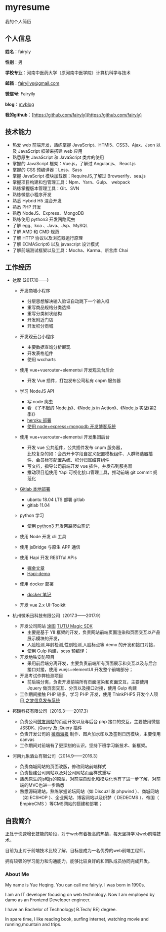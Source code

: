 # myresume

我的个人简历


## 个人信息

**姓名**：fairyly

**性别**：男

**学校专业**：河南中医药大学（原河南中医学院）计算机科学与技术

**邮箱**：fairyilys@gmail.com

**微信号**: Fairyily

**blog**：[myblog](https://fairyly.github.io/myblog)

**我的github**：[https://github.com/fairyly](https://github.com/fairyly)

## 技术能力

* 热爱 web 前端开发，熟练掌握 JavaScript、HTMl5、CSS3、Ajax、Json 以及 JavaScript 框架来搭建 web 应用
* 熟悉原生 JavaScript 和 JavaScript 类库的使用
* 掌握的 JavaScript 框架：Vue.js，了解过 Angular.js、 React.js
* 掌握的 CSS 预编译器：Less、Sass
* 掌握 JavaScript 模块加载器：RequireJS,了解过 Browserify、sea.js
* 掌握项目构建和包管理工具：Npm、Yarn、Gulp、 webpack
* 熟练掌握版本管理工具：Git、SVN
* 熟练微信小程序开发
* 熟悉 Hybrid H5 混合开发
* 熟悉 PHP 开发
* 熟悉 NodeJS、Express、MongoDB
* 熟练使用 python3 开发网路爬虫
* 了解 egg、koa 、Java、Jsp、MySQL
* 了解 AMD 和 CMD 规范
* 了解 HTTP 协议以及浏览器运行原理
* 了解 ECMAScript6 以及 javascript 设计模式
* 了解前端测试框架以及工具：Mocha、Karma、断言库 Chai 


## 工作经历

- 达摩 (2017.10——)
  + 开发商城小程序   
    - 分层思想解决输入验证自动跳下一个输入框  
    - 重写商品规格分类选择  
    - 重写分类树状结构
    - 开发附近门店
    - 开发积分商城
    
  + 开发观云台小程序  
    - 主要数据查询分析展现   
    - 开发表格组件  
    - 使用 wxcharts   
    
  + 使用 vue+vuerouter+elementui 开发观云台后台  
    - 开发 Vue 插件，打包发布公司私有 cnpm 服务器  

  + 学习 NodeJS API    
    - 写 node 爬虫  
    - 看 《了不起的 Node.js》、《Node.js in Action》、《Node.js 实战(第2季)》  
    - [heroku 部署](https://github.com/fairyly/html-demo/blob/gh-pages/heroku%20%E9%83%A8%E7%BD%B2.md)  
    - [使用 node+express+mongodb 开发博客系统](https://desolate-coast-83590.herokuapp.com/posts)  
    
  + 使用 vue+vuerouter+elementui 开发集团后台  
    - 开发 vue 公共组件，公共插件发布 cnpm 服务器，  
      比较复杂的如：会员开卡字段自定义配置模板组件、人群筛选器插件、会员标签配置系统、积分归属结算组件  
    - 写文档，指导公司前端开发 vue 插件，并发布到服务器
    - 推动项目组使用 Yapi 可视化接口管理工具，推动前端 git commit 规范化
   
  + [Gitlab 本地部署](https://github.com/fairyly/mynodejs/blob/gh-pages/Gitlab%20%E6%9C%AC%E5%9C%B0%E9%83%A8%E7%BD%B2.md)  
    - ubantu 18.04 LTS 部署 gitlab   
    - gitlab 11.04  

  + python 学习  
    - [使用 python3 开发网路爬虫笔记](https://github.com/fairyly/python)  
    
  + 使用 Node 开发 cli 工具

  + 使用 jsBridge 与原生 APP 通信

  + 使用 Hapi 开发 RESTful APIs
    - [掘金文章](https://juejin.im/post/5b5d7c7951882562b92491d8)
    - [Hapi-demo](https://github.com/fairyly/Hapi-demo)

  + 使用 docker 部署
    - [docker 笔记](https://github.com/fairyly/docker_study)
    
  + 开发 vue 2.x UI-Toolkit

- 杭州微禾迅科技有限公司（2017.3——2017.9）   
  + 开发公司网站 [涂图](https://tutucloud.com)  [TUTU Magic SDK](https://magic.tutucloud.com/)  
    - 主要是基于 YII 框架的开发，负责网站前端页面渲染和页面交互以产品展示模块的开发，  
    - 人脸检测,年龄检测,性别检测,人脸标点等 demo 的开发和接口对接，  
    - 使用 Gulp 构建，scss 预编译；
  + 开发地铁安防项目   
    - 采用前后端分离开发，主要负责前端所有页面展示和交互以及与后台接口对接，使用 vuejs+elementUI 开发整个前端部分；
  + 开发考试作弊检测项目  
    - 前后端分离，负责开发前端所有页面渲染和页面交互，主要使用 Jquery 做页面交互、分页以及接口对接，使用 Gulp 构建
  + 工作期间接触 PHP 较多，学习 PHP 开发，使用 ThinkPHP5 开发个人项目,[之梦信息发布系统](http://yuelao.ahchaonong.com)

  
- 邦瑞科技有限公司（2016.3——2017.3）
  + 负责公司[微友网站](http://www.wechatw.com/index.php)的页面开发以及与后台 php 接口的交互，主要使用微信 JSSDK、jQuery 及 jQuery 插件
  + 负责开发公司的 [微商海报](http://www.wechatw.com/index.php/poster-index.html) 制作、图片加水印以及签到日历模块，主要使用 canvas
  + 工作期间对前端有了更深刻的认识，坚持下班学习新技术、新框架。
  
  
- 河南九象酒业有限公司（2014.9——2016.3）
  + 负责商城网站的页面改版，修改网站前端样式
  + 负责搭建公司网站以及对公司网站页面样式重写
  + 熟悉原生的js和js的原型，对前端自动化和模块化也有了进一步了解，对前端的MVC也进一步熟悉
  + 熟悉源码建站，熟练掌握论坛网站（如 Discuz! 和 phpwind ）、商城网站（如 ECSHOP ）、企业网站、博客网站以及织梦（ DEDECMS ）、帝国（ EmpireCMS ）等CMS网站的搭建和部署；
  
## 自我简介

正处于快速增长技能的阶段，对于web有着极高的热情，每天坚持学习web前端技术。

目前为止对于前端技术比较了解，目标是成为一名优秀的web前端工程师。

拥有较强的学习能力和沟通能力，能够比较良好的和团队成员协同完成开发。


### About Me
My name is Yue Heqing. You can call me fairyly. I was born in 1990s.

I am an IT developer focusing on web technology. Now I am employed by damo as an Frontend Developer engineer.

I have an Bachelor of Technology( B.Tech/ BE) degree.

In spare time, I like reading book, surfing internet, watching movie and running,mountain and trips.
